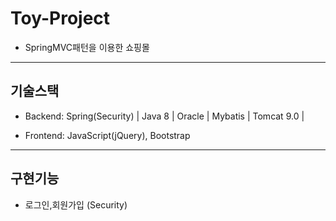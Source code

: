 # Toy-Project

+ SpringMVC패턴을 이용한 쇼핑몰

------------

## 기술스택

+ Backend: Spring(Security) | Java 8 | Oracle | Mybatis | Tomcat 9.0 | 

+ Frontend: JavaScript(jQuery), Bootstrap

------------

## 구현기능

+ 로그인,회원가입 (Security)
